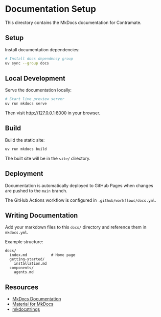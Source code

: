 # Documentation Setup

This directory contains the MkDocs documentation for Contramate.

## Setup

Install documentation dependencies:

```bash
# Install docs dependency group
uv sync --group docs
```

## Local Development

Serve the documentation locally:

```bash
# Start live preview server
uv run mkdocs serve
```

Then visit http://127.0.0.1:8000 in your browser.

## Build

Build the static site:

```bash
uv run mkdocs build
```

The built site will be in the `site/` directory.

## Deployment

Documentation is automatically deployed to GitHub Pages when changes are pushed to the `main` branch.

The GitHub Actions workflow is configured in `.github/workflows/docs.yml`.

## Writing Documentation

Add your markdown files to this `docs/` directory and reference them in `mkdocs.yml`.

Example structure:
```
docs/
  index.md           # Home page
  getting-started/
    installation.md
  components/
    agents.md
```

## Resources

- [MkDocs Documentation](https://www.mkdocs.org/)
- [Material for MkDocs](https://squidfunk.github.io/mkdocs-material/)
- [mkdocstrings](https://mkdocstrings.github.io/)
